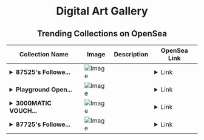 <div align="center">

# Digital Art Gallery

## Trending Collections on OpenSea

| Collection Name                       | Image                                                                                     | Description                       | OpenSea Link                                                                                          |
|---------------------------------------|-------------------------------------------------------------------------------------------|-----------------------------------|--------------------------------------------------------------------------------------------------------|
| **<details><summary>87525's Followe...</summary>87525's Follower</details>** | ![Image](https://i.seadn.io/s/raw/files/19f9f090920392cc3650cbdf4361755b.png?w=500&auto=format?w=200&auto=format) |  | <details><summary>Link</summary>[87525's Follower](https://opensea.io/collection/87525-s-follower)</details> |
| **<details><summary>Playground Open...</summary>Playground Open Ticketing Ecosystem Event 10683</details>** | ![Image](https://i.seadn.io/s/raw/files/ad4b567b5e819f5eb9dc8588aeb6896f.png?w=500&auto=format?w=200&auto=format) |  | <details><summary>Link</summary>[Playground Open Ticketing Ecosystem Event 10683](https://opensea.io/collection/playground-open-ticketing-ecosystem-event-10683)</details> |
| **<details><summary>3000MATIC VOUCH...</summary>3000MATIC VOUCHER 🎁</details>** | ![Image](https://i.seadn.io/s/raw/files/ce7bbb51f3fd6b6494a79a4db3135153.png?w=500&auto=format?w=200&auto=format) |  | <details><summary>Link</summary>[3000MATIC VOUCHER 🎁](https://opensea.io/collection/3000matic-voucher-49)</details> |
| **<details><summary>87725's Followe...</summary>87725's Follower</details>** | ![Image](https://i.seadn.io/s/raw/files/19f9f090920392cc3650cbdf4361755b.png?w=500&auto=format?w=200&auto=format) |  | <details><summary>Link</summary>[87725's Follower](https://opensea.io/collection/87725-s-follower)</details> |

</div>